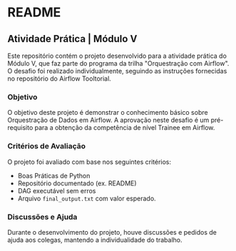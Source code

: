 # README

## Atividade Prática | Módulo V

Este repositório contém o projeto desenvolvido para a atividade prática do Módulo V, que faz parte do programa da trilha "Orquestração com Airflow". O desafio foi realizado individualmente, seguindo as instruções fornecidas no repositório do Airflow Tooltorial.

### Objetivo

O objetivo deste projeto é demonstrar o conhecimento básico sobre Orquestração de Dados em Airflow. A aprovação neste desafio é um pré-requisito para a obtenção da competência de nível Trainee em Airflow.

### Critérios de Avaliação

O projeto foi avaliado com base nos seguintes critérios:

- Boas Práticas de Python
- Repositório documentado (ex. README)
- DAG executável sem erros
- Arquivo `final_output.txt` com valor esperado.

### Discussões e Ajuda

Durante o desenvolvimento do projeto, houve discussões e pedidos de ajuda aos colegas, mantendo a individualidade do trabalho.
